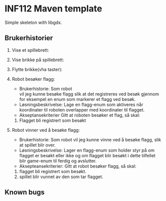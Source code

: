 # INF112 Maven template 
Simple skeleton with libgdx. 

## Brukerhistorier
1. Vise et spillebrett:
   
2. Vise brikke på spillebrett:
   
3. Flytte brikke(vha taster):
   
4. Robot besøker flagg:
   - Brukerhistorie: 
   Som robot   
   vil jeg kunne besøke flagg
   slik at det registreres ved besøk gjennom for eksempel
   en enum som markerer et flagg ved besøk.
   - Løsningsbeskrivelse:
   Lage en flagg-enum som aktiveres når koordinater 
   til roboten overlapper med koordinater til flagget.
   - Akseptansekriterier
   Gitt at roboten besøker et flag, 
   så skal: 
   1. Flagget bli registrert som besøkt 

5. Robot vinner ved å besøke flagg:
   - Brukerhistorie:
   Som robot 
   vil jeg kunne vinne ved å besøke flagg, 
   slik at spillet blir over.
   - Løsningsbeskrivelse:
   Lager en flagg-enum som holder styr på om flagget er besøkt eller ikke
   og om flagget blir besøkt i dette tilfellet blir game-enum til ferdig og avslutter.
   - Aksepteansekriterier:
   Gitt at robot besøker flagg, 
   så skal:
    1. flagget bli registrert som besøkt.
    2. spillet blir vunnet av den som tar flagget.
   
## Known bugs
